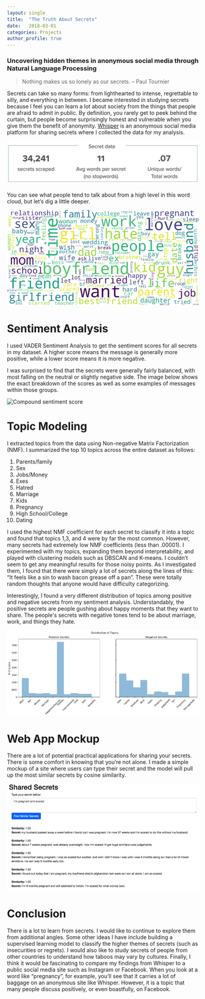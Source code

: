 ```yaml
---
layout: single
title:  "The Truth About Secrets"
date:   2018-03-01
categories: Projects
author_profile: true
---
```

  
### Uncovering hidden themes in anonymous social media through Natural Language Processing 
  
> Nothing makes us so lonely as our secrets. – Paul Tournier  
  
Secrets can take so many forms: from lighthearted to intense, regrettable to silly, and everything in between. I became interested in studying secrets because I feel you can learn a lot about society from the things that people are afraid to admit in public. By definition, you rarely get to peek behind the curtain, but people become surprisingly honest and vulnerable when you give them the benefit of anonymity. [Whisper](https://whisper.sh) is an anonymous social media platform for sharing secrets where I collected the data for my analysis.  
  
![Data about secrets](/assets/whisper-data.jpg)
  
You can see what people tend to talk about from a high level in this word cloud, but let’s dig a little deeper.  
  
![Word Cloud](/assets/wc1.png)
  
# Sentiment Analysis
I used VADER Sentiment Analysis to get the sentiment scores for all secrets in my dataset. A higher score means the message is generally more positive, while a lower score means it is more negative.   
  
 I was surprised to find that the secrets were generally fairly balanced, with most falling on the neutral or slightly negative side. The image below shows the exact breakdown of the scores as well as some examples of messages within those groups.   
  
![Compound sentiment score](/assets/secret-sentiment-scores.jpg)
  
# Topic Modeling
I extracted topics from the data using Non-negative Matrix Factorization (NMF). I summarized the top 10 topics across the entire dataset as follows:  
1. Parents/family
2. Sex
3. Jobs/Money
4. Exes
5. Hatred
6. Marriage
7. Kids
8. Pregnancy
9. High School/College
10. Dating
  
I used the highest NMF coefficient for each secret to classify it into a topic and found that topics 1,3, and 4 were by far the most common. However, many secrets had extremely low NMF coefficients (less than .00001). I experimented with my topics, expanding them beyond interpretability, and played with clustering models such as DBSCAN and K-means. I couldn’t seem to get any meaningful results for those noisy points. As I investigated them, I found that there were simply a lot of secrets along the lines of this: “It feels like a sin to wash bacon grease off a pan”. These were totally random thoughts that anyone would have difficulty categorizing.  
  
Interestingly, I found a very different distribution of topics among positive and negative secrets from my sentiment analysis. Understandably, the positive secrets are people gushing about happy moments that they want to share. The people's secrets with negative tones tend to be about marriage, work, and things they hate.  
  
![Distribution of Topics by Sentiment](/assets/secret-topic-dist.png)  
  

  
# Web App Mockup  
There are a lot of potential practical applications for sharing your secrets. There is some comfort in knowing that you’re not alone. I made a simple mockup of a site where users can type their secret and the model will pull up the most similar secrets by cosine similarity.  
  
![shared secrets app](/assets/shared-secrets-app.png)  
  
# Conclusion  
There is a lot to learn from secrets. I would like to continue to explore them from additional angles. Some other ideas I have include building a supervised learning model to classify the higher themes of secrets (such as insecurities or regrets). I would also like to study secrets of people from other countries to understand how taboos may vary by cultures. Finally, I think it would be fascinating to compare my findings from Whisper to a public social media site such as Instagram or Facebook. When you look at a word like “pregnancy”, for example, you’ll see that it carries a lot of baggage on an anonymous site like Whisper. However, it is a topic that many people discuss positively, or even boastfully, on Facebook.  
